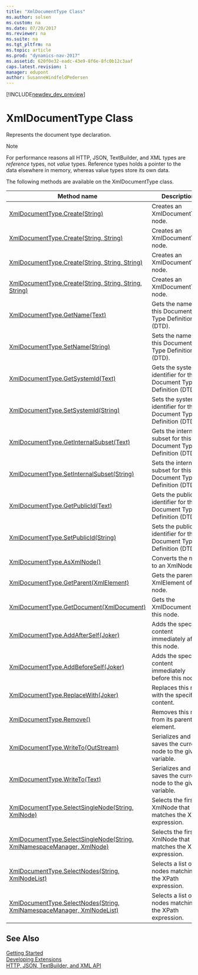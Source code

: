 ```yaml
---
title: "XmlDocumentType Class"
ms.author: solsen
ms.custom: na
ms.date: 07/20/2017
ms.reviewer: na
ms.suite: na
ms.tgt_pltfrm: na
ms.topic: article
ms.prod: "dynamics-nav-2017"
ms.assetid: 620f0e32-eadc-43e9-8f6e-8fc0b12c3aaf
caps.latest.revision: 1
manager: edupont
author: SusanneWindfeldPedersen
---
```


[!INCLUDE[newdev_dev_preview](../includes/newdev_dev_preview.md)]

# XmlDocumentType Class
Represents the document type declaration.

> [!NOTE]
> For performance reasons all HTTP, JSON, TextBuilder, and XML types are *reference* types, not *value* types. Reference types holds a pointer to the data elsewhere in memory, whereas value types store its own data.

The following methods are available on the XmlDocumentType class.  
  
|Method name|Description|  
|-----------|-----------|  
|[XmlDocumentType.Create(String)](xmldocumenttype-create-name-method.md)|Creates an XmlDocumentType node.|  
|[XmlDocumentType.Create(String, String)](xmldocumenttype-create-name-publicid-method.md)|Creates an XmlDocumentType node.|  
|[XmlDocumentType.Create(String, String, String)](xmldocumenttype-create-name-publicid-systemid-method.md)|Creates an XmlDocumentType node.|  
|[XmlDocumentType.Create(String, String, String, String)](xmldocumenttype-create-name-publicid-systemid-internalsubset-method.md)|Creates an XmlDocumentType node.|  
|[XmlDocumentType.GetName(Text)](xmldocumenttype-getname-method.md)|Gets the name for this Document Type Definition (DTD).|  
|[XmlDocumentType.SetName(String)](xmldocumenttype-setname-method.md)|Sets the name for this Document Type Definition (DTD).|  
|[XmlDocumentType.GetSystemId(Text)](xmldocumenttype-getsystemid-method.md)|Gets the system identifier for this Document Type Definition (DTD).|  
|[XmlDocumentType.SetSystemId(String)](xmldocumenttype-setsystemid-method.md)|Sets the system identifier for this Document Type Definition (DTD).|  
|[XmlDocumentType.GetInternalSubset(Text)](xmldocumenttype-getinternalsubset-method.md)|Gets the internal subset for this Document Type Definition (DTD).|  
|[XmlDocumentType.SetInternalSubset(String)](xmldocumenttype-setinternalsubset-method.md)|Sets the internal subset for this Document Type Definition (DTD).|  
|[XmlDocumentType.GetPublicId(Text)](xmldocumenttype-getpublicid-method.md)|Gets the public identifier for this Document Type Definition (DTD).|  
|[XmlDocumentType.SetPublicId(String)](xmldocumenttype-setpublicid-method.md)|Sets the public identifier for this Document Type Definition (DTD).|  
|[XmlDocumentType.AsXmlNode()](xmldocumenttype-asxmlnode-method.md)|Converts the node to an XmlNode.|  
|[XmlDocumentType.GetParent(XmlElement)](xmldocumenttype-getparent-method.md)|Gets the parent XmlElement of this node.|  
|[XmlDocumentType.GetDocument(XmlDocument)](xmldocumenttype-getdocument-method.md)|Gets the XmlDocument for this node.|  
|[XmlDocumentType.AddAfterSelf(Joker)](xmldocumenttype-addafterself-method.md)|Adds the specified content immediately after this node.|  
|[XmlDocumentType.AddBeforeSelf(Joker)](xmldocumenttype-addbeforeself-method.md)|Adds the specified content immediately before this node.|  
|[XmlDocumentType.ReplaceWith(Joker)](xmldocumenttype-replacewith-method.md)|Replaces this node with the specified content.|  
|[XmlDocumentType.Remove()](xmldocumenttype-remove-method.md)|Removes this node from its parent element.|  
|[XmlDocumentType.WriteTo(OutStream)](xmldocumenttype-writeto-outstream-method.md)|Serializes and saves the current node to the given variable.|  
|[XmlDocumentType.WriteTo(Text)](xmldocumenttype-writeto-text-method.md)|Serializes and saves the current node to the given variable.|  
|[XmlDocumentType.SelectSingleNode(String, XmlNode)](xmldocumenttype-selectsinglenode-xpath-node-method.md)|Selects the first XmlNode that matches the XPath expression.|  
|[XmlDocumentType.SelectSingleNode(String, XmlNamespaceManager, XmlNode)](xmldocumenttype-selectsinglenode-xpath-namespacemanager-node-method.md)|Selects the first XmlNode that matches the XPath expression.|  
|[XmlDocumentType.SelectNodes(String, XmlNodeList)](xmldocumenttype-selectnodes-xpath-nodelist-method.md)|Selects a list of nodes matching the XPath expression.|  
|[XmlDocumentType.SelectNodes(String, XmlNamespaceManager, XmlNodeList)](xmldocumenttype-selectnodes-xpath-namespacemanager-nodelist-method.md)|Selects a list of nodes matching the XPath expression.|  
## See Also
[Getting Started](../devenv-get-started.md)  
[Developing Extensions](../devenv-dev-overview.md)  
[HTTP, JSON, TextBuilder, and XML API](../devenv-restapi-overview.md)  